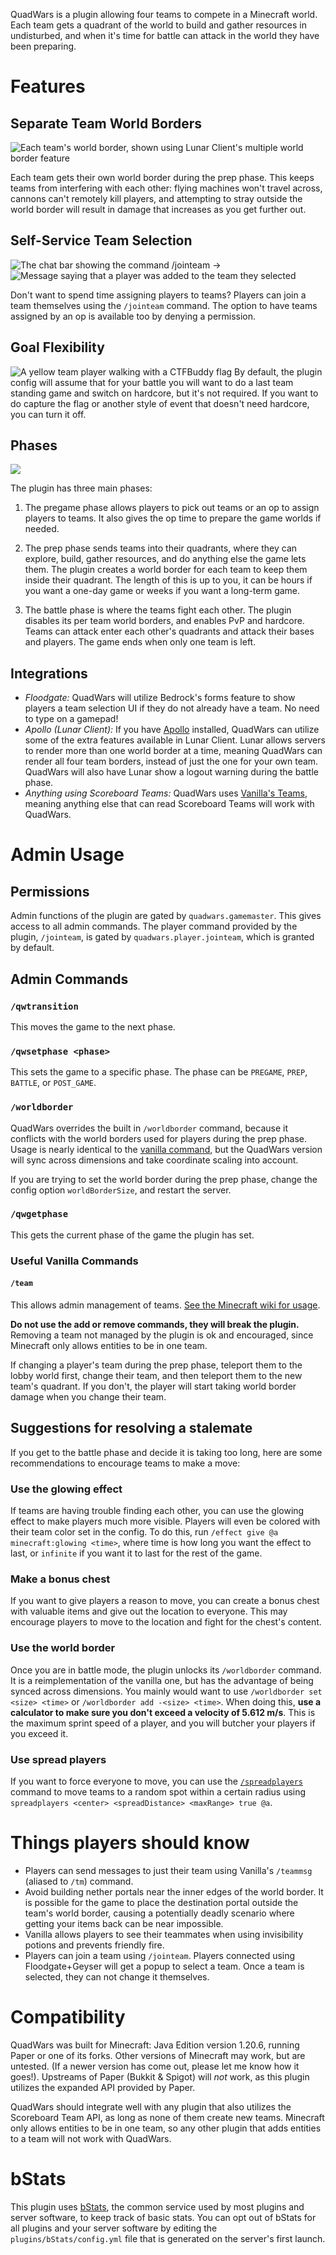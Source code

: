 QuadWars is a plugin allowing four teams to compete in a Minecraft world. Each team gets a
quadrant of the world to build and gather resources in undisturbed, and when it's time for
battle can attack in the world they have been preparing.

# Features

## Separate Team World Borders

![Each team's world border, shown using Lunar Client's multiple world border feature](images/FourWorldBordersNether.png)

Each team gets their own world border during the prep phase. This keeps teams from interfering with
each other: flying machines won't travel across, cannons can't remotely kill players, and
attempting to stray outside the world border will result in damage that increases as you get
further out.

## Self-Service Team Selection

![The chat bar showing the command `/jointeam`](images/JoinTeamCommand.png) → ![Message saying that a player was added to the team they selected](images/JoinedTeamMessage.png)

Don't want to spend time assigning players to teams? Players can join a team themselves using the
`/jointeam` command. The option to have teams assigned by an op is available too by denying a
permission.

## Goal Flexibility

![A yellow team player walking with a CTFBuddy flag](images/PlayerWalkingWithFlag.png)
By default, the plugin config will assume that for your battle you will want to do a last team
standing game and switch on hardcore, but it's not required. If you want to do capture the flag
or another style of event that doesn't need hardcore, you can turn it off.

## Phases

![](images/BattlePhaseStartTimer.png)

The plugin has three main phases:

1. The pregame phase allows players to pick out teams or an op to assign players to teams. It also
   gives the op time to prepare the game worlds if needed.

2. The prep phase sends teams into their quadrants, where they can explore, build, gather resources,
   and do anything else the game lets them. The plugin creates a world border for each team to keep
   them inside their quadrant. The length of this is up to you, it can be hours if you want a
   one-day game or weeks if you want a long-term game.

3. The battle phase is where the teams fight each other. The plugin disables its per team world
   borders, and enables PvP and hardcore. Teams can attack enter each other's quadrants and attack
   their bases and players. The game ends when only one team is left.

## Integrations

* *Floodgate:* QuadWars will utilize Bedrock's forms feature to show players a team selection UI
  if they do not already have a team. No need to type on a gamepad!
* *Apollo (Lunar Client):* If you have [Apollo](https://modrinth.com/plugin/lunar-client-apollo)
  installed, QuadWars can utilize some of the extra features available in Lunar Client. Lunar
  allows servers to render more than one world border at a time, meaning QuadWars can render all
  four team borders, instead of just the one for your own team. QuadWars will also have Lunar
  show a logout warning during the battle phase.
* *Anything using Scoreboard Teams:* QuadWars
  uses [Vanilla's Teams](https://minecraft.wiki/w/Scoreboard#Teams), meaning anything else that
  can read Scoreboard Teams will work with QuadWars.

# Admin Usage

## Permissions

Admin functions of the plugin are gated by `quadwars.gamemaster`. This gives access to all admin
commands. The player command provided by the plugin, `/jointeam`, is gated by
`quadwars.player.jointeam`, which is granted by default.

## Admin Commands

### `/qwtransition`

This moves the game to the next phase.

### `/qwsetphase <phase>`

This sets the game to a specific phase. The phase can be `PREGAME`, `PREP`, `BATTLE`,
or `POST_GAME`.

### `/worldborder`

QuadWars overrides the built in `/worldborder` command, because it conflicts with the world
borders used for players during the prep phase. Usage is nearly identical to the [vanilla
command](https://minecraft.wiki/w/Commands/worldborder),
but the QuadWars version will sync across dimensions and take coordinate scaling into account.

If you are trying to set the world border during the prep phase, change the config option
`worldBorderSize`, and restart the server.

### `/qwgetphase`

This gets the current phase of the game the plugin has set.

### Useful Vanilla Commands

#### `/team`

This allows admin management of
teams. [See the Minecraft wiki for usage](https://minecraft.wiki/w/Commands/team).

**Do not use
the add or remove commands, they will break the plugin.** Removing a team not managed by the
plugin is ok and encouraged, since Minecraft only allows entities to be in one team.

If changing a player's team during the prep phase, teleport them to the lobby world first,
change their team, and then teleport them to the new team's quadrant. If you don't, the player
will start taking world border damage when you change their team.

## Suggestions for resolving a stalemate

If you get to the battle phase and decide it is taking too long, here are some recommendations
to encourage teams to make a move:

### Use the glowing effect

If teams are having trouble finding each other, you can use the glowing effect to make players
much more visible. Players will even be colored with their team color set in the config. To do
this, run `/effect give @a minecraft:glowing <time>`, where time is how long you want the effect
to last, or `infinite` if you want it to last for the rest of the game.

### Make a bonus chest

If you want to give players a reason to move, you can create a bonus chest with valuable items
and give out the location to everyone. This may encourage players to move to the location and
fight for the chest's content.

### Use the world border

Once you are in battle mode, the plugin unlocks its `/worldborder` command. It is a
reimplementation of the vanilla one, but has the advantage of being synced across dimensions.
You mainly would want to use `/worldborder set <size> <time>` or `/worldborder add -<size>
<time>`. When doing this, **use a
calculator to make sure you don't exceed a velocity of 5.612 m/s**. This is the maximum sprint
speed of a player, and you will butcher your players if you exceed it.

### Use spread players

If you want to force everyone to move, you can use
the [`/spreadplayers`](https://minecraft.wiki/w/Commands/spreadplayers) command to move teams
to a random spot within a certain radius using
`spreadplayers <center> <spreadDistance> <maxRange> true @a`.

# Things players should know

* Players can send messages to just their team using Vanilla's `/teammsg` (aliased to `/tm`)
  command.
* Avoid building nether portals near the inner edges of the world border. It is possible for the
  game to place the destination portal outside the team's world border, causing a potentially
  deadly scenario where getting your items back can be near impossible.
* Vanilla allows players to see their teammates when using invisibility potions and prevents
  friendly fire.
* Players can join a team using `/jointeam`. Players connected using Floodgate+Geyser will get a
  popup to select a team. Once a team is selected, they can not change it themselves.

# Compatibility

QuadWars was built for Minecraft: Java Edition version 1.20.6, running Paper or one of its
forks. Other versions of Minecraft may work, but are untested. (If a newer version has come out,
please let me know how it goes!). Upstreams of Paper (Bukkit & Spigot) will *not* work, as this
plugin utilizes the expanded API provided by Paper.

QuadWars should integrate well with any plugin that also utilizes the Scoreboard Team API, as
long as none of them create new teams. Minecraft only allows entities to be in one team,
so any other plugin that adds entities to a team will not work with QuadWars.

# bStats

This plugin uses [bStats](https://bstats.org/), the common service used by most plugins and server
software, to keep track of basic stats. You can opt out of bStats for all plugins and your server
software by editing the `plugins/bStats/config.yml` file that is generated on the server's first
launch.